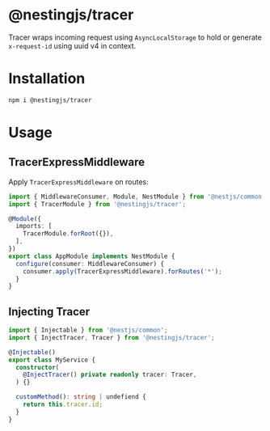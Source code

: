 # @nestingjs/tracer

Tracer wraps incoming request using `AsyncLocalStorage` to hold or generate `x-request-id` using uuid v4 in context.

# Installation

```bash
npm i @nestingjs/tracer
```

# Usage

## TracerExpressMiddleware

Apply `TracerExpressMiddleware` on routes:

```ts
import { MiddlewareConsumer, Module, NestModule } from '@nestjs/common';
import { TracerModule } from '@nestingjs/tracer';

@Module({
  imports: [
    TracerModule.forRoot({}),
  ],
})
export class AppModule implements NestModule {
  configure(consumer: MiddlewareConsumer) {
    consumer.apply(TracerExpressMiddleware).forRoutes('*');
  }
}
```

## Injecting Tracer

```ts
import { Injectable } from '@nestjs/common';
import { InjectTracer, Tracer } from '@nestingjs/tracer';

@Injectable()
export class MyService {
  constructor(
    @InjectTracer() private readonly tracer: Tracer,
  ) {}

  customMethod(): string | undefiend {
    return this.tracer.id;
  }
}
```
